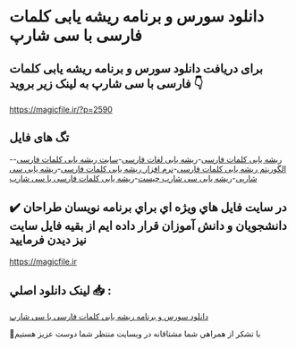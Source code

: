 # دانلود سورس و برنامه ریشه یابی کلمات فارسی با سی شارپ

## برای دریافت دانلود سورس و برنامه ریشه یابی کلمات فارسی با سی شارپ به لینک زیر بروید 👇

https://magicfile.ir/?p=2590

## تگ های فایل

-[ریشه یابی کلمات فارسی](https://magicfile.ir/product/%d8%b3%d9%88%d8%b1%d8%b3-%d9%88-%d8%a8%d8%b1%d9%86%d8%a7%d9%85%d9%87-%d8%b1%db%8c%d8%b4%d9%87-%db%8c%d8%a7%d8%a8%db%8c-%da%a9%d9%84%d9%85%d8%a7%d8%aa-%d9%81%d8%a7%d8%b1%d8%b3%db%8c-%d8%a8%d8%a7-%d8%b3%db%8c-%d8%b4%d8%a7%d8%b1%d9%be/)-[ریشه یابی لغات فارسی](https://magicfile.ir/product/%d8%b3%d9%88%d8%b1%d8%b3-%d9%88-%d8%a8%d8%b1%d9%86%d8%a7%d9%85%d9%87-%d8%b1%db%8c%d8%b4%d9%87-%db%8c%d8%a7%d8%a8%db%8c-%da%a9%d9%84%d9%85%d8%a7%d8%aa-%d9%81%d8%a7%d8%b1%d8%b3%db%8c-%d8%a8%d8%a7-%d8%b3%db%8c-%d8%b4%d8%a7%d8%b1%d9%be/)-[سایت ریشه یابی کلمات فارسی](https://magicfile.ir/product/%d8%b3%d9%88%d8%b1%d8%b3-%d9%88-%d8%a8%d8%b1%d9%86%d8%a7%d9%85%d9%87-%d8%b1%db%8c%d8%b4%d9%87-%db%8c%d8%a7%d8%a8%db%8c-%da%a9%d9%84%d9%85%d8%a7%d8%aa-%d9%81%d8%a7%d8%b1%d8%b3%db%8c-%d8%a8%d8%a7-%d8%b3%db%8c-%d8%b4%d8%a7%d8%b1%d9%be/)-[الگوریتم ریشه یابی کلمات فارسی](https://magicfile.ir/product/%d8%b3%d9%88%d8%b1%d8%b3-%d9%88-%d8%a8%d8%b1%d9%86%d8%a7%d9%85%d9%87-%d8%b1%db%8c%d8%b4%d9%87-%db%8c%d8%a7%d8%a8%db%8c-%da%a9%d9%84%d9%85%d8%a7%d8%aa-%d9%81%d8%a7%d8%b1%d8%b3%db%8c-%d8%a8%d8%a7-%d8%b3%db%8c-%d8%b4%d8%a7%d8%b1%d9%be/)-[نرم افزار ریشه یابی کلمات فارسی](https://magicfile.ir/product/%d8%b3%d9%88%d8%b1%d8%b3-%d9%88-%d8%a8%d8%b1%d9%86%d8%a7%d9%85%d9%87-%d8%b1%db%8c%d8%b4%d9%87-%db%8c%d8%a7%d8%a8%db%8c-%da%a9%d9%84%d9%85%d8%a7%d8%aa-%d9%81%d8%a7%d8%b1%d8%b3%db%8c-%d8%a8%d8%a7-%d8%b3%db%8c-%d8%b4%d8%a7%d8%b1%d9%be/)-[ریشه یابی سی شارپی](https://magicfile.ir/product/%d8%b3%d9%88%d8%b1%d8%b3-%d9%88-%d8%a8%d8%b1%d9%86%d8%a7%d9%85%d9%87-%d8%b1%db%8c%d8%b4%d9%87-%db%8c%d8%a7%d8%a8%db%8c-%da%a9%d9%84%d9%85%d8%a7%d8%aa-%d9%81%d8%a7%d8%b1%d8%b3%db%8c-%d8%a8%d8%a7-%d8%b3%db%8c-%d8%b4%d8%a7%d8%b1%d9%be/)-[ریشه یابی سی شارپ چیست](https://magicfile.ir/product/%d8%b3%d9%88%d8%b1%d8%b3-%d9%88-%d8%a8%d8%b1%d9%86%d8%a7%d9%85%d9%87-%d8%b1%db%8c%d8%b4%d9%87-%db%8c%d8%a7%d8%a8%db%8c-%da%a9%d9%84%d9%85%d8%a7%d8%aa-%d9%81%d8%a7%d8%b1%d8%b3%db%8c-%d8%a8%d8%a7-%d8%b3%db%8c-%d8%b4%d8%a7%d8%b1%d9%be/)-[ریشه یابی کلمات فارسی با سی شارپ](https://magicfile.ir/product/%d8%b3%d9%88%d8%b1%d8%b3-%d9%88-%d8%a8%d8%b1%d9%86%d8%a7%d9%85%d9%87-%d8%b1%db%8c%d8%b4%d9%87-%db%8c%d8%a7%d8%a8%db%8c-%da%a9%d9%84%d9%85%d8%a7%d8%aa-%d9%81%d8%a7%d8%b1%d8%b3%db%8c-%d8%a8%d8%a7-%d8%b3%db%8c-%d8%b4%d8%a7%d8%b1%d9%be/)

## ✔️ در سايت فايل هاي ويژه اي براي برنامه نويسان طراحان دانشجويان و دانش آموزان قرار داده ايم از بقيه فايل سايت نيز ديدن فرماييد

https://magicfile.ir


## لينک دانلود اصلي 📥 :

[دانلود سورس و برنامه ریشه یابی کلمات فارسی با سی شارپ](https://magicfile.ir/product/%d8%b3%d9%88%d8%b1%d8%b3-%d9%88-%d8%a8%d8%b1%d9%86%d8%a7%d9%85%d9%87-%d8%b1%db%8c%d8%b4%d9%87-%db%8c%d8%a7%d8%a8%db%8c-%da%a9%d9%84%d9%85%d8%a7%d8%aa-%d9%81%d8%a7%d8%b1%d8%b3%db%8c-%d8%a8%d8%a7-%d8%b3%db%8c-%d8%b4%d8%a7%d8%b1%d9%be/) 


🙏با تشکر از همراهي شما مشتاقانه در وبسایت منتظر شما دوست عزیز هستیم

